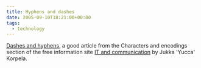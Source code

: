 ```yaml
---
title: Hyphens and dashes
date: 2005-09-10T18:21:00+00:00
tags:
  - technology
---
```

[Dashes and hyphens](http://www.cs.tut.fi/~jkorpela/dashes.html#linebreaks),
a good article from the Characters and encodings section of the free information site
[IT and communication](http://www.cs.tut.fi/~jkorpela/indexen.html) by Jukka 'Yucca' Korpela.

